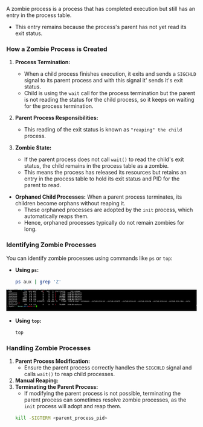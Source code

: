 A zombie process is a process that has completed execution but still has an entry in the process table. 
- This entry remains because the process's parent has not yet read its exit status.

### How a Zombie Process is Created

1. **Process Termination:**
   - When a child process finishes execution, it exits and sends a `SIGCHLD` signal to its parent process and with this signal it' sends it's exit status.
   - Child is using the `wait` call for the process termination but the parent is not reading the status for the child process, so it keeps on waiting for the process termination.

2. **Parent Process Responsibilities:**
   - This reading of the exit status is known as `"reaping" the child `process. 

3. **Zombie State:**
   - If the parent process does not call `wait()` to read the child's exit status, the child remains in the process table as a zombie.
   - This means the process has released its resources but retains an entry in the process table to hold its exit status and PID for the parent to read.

- **Orphaned Child Processes:** When a parent process terminates, its children become orphans without reaping it.
    - These orphaned processes are adopted by the `init` process, which automatically reaps them.
    - Hence, orphaned processes typically do not remain zombies for long.

### Identifying Zombie Processes

You can identify zombie processes using commands like `ps` or `top`:

- **Using `ps`:**
  ```sh
  ps aux | grep 'Z'
  ```
![alt text](image-4.png)
- **Using `top`:**
  ```sh
  top
  ```
### Handling Zombie Processes

1. **Parent Process Modification:**
   - Ensure the parent process correctly handles the `SIGCHLD` signal and calls `wait()` to reap child processes.
2. **Manual Reaping:**
3. **Terminating the Parent Process:**
   - If modifying the parent process is not possible, terminating the parent process can sometimes resolve zombie processes, as the `init` process will adopt and reap them.
   ```sh
   kill -SIGTERM <parent_process_pid>
   ```